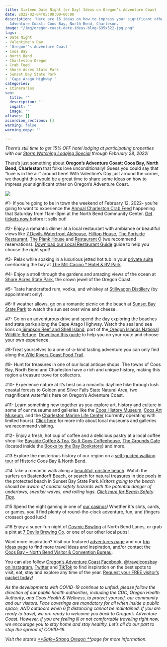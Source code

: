 ```yaml
---
title: Sixteen Date Night (or Day) Ideas on Oregon’s Adventure Coast
date: 2022-02-04T05:00:00+00:00
description: 'Here are 16 ideas on how to impress your significant other on Oregon’s
  Adventure Coast: Coos Bay, North Bend, Charleson. '
image: "/img/oregon-coast-date-ideas-blog-695x322-jpg.png"
tags:
- Date Night
- Valentine's Day
- 'Oregon''s Adventure Coast '
- Coos Bay
- North Bend
- Charleston Oregon
- Crab Feed
- Shore Acres State Park
- Sunset Bay State Park
- 'Cape Arago Highway '
categories:
- Itineraries
seo:
  title: ''
  description: ''
  imgalt: ''
  image: ''
aliases: []
accordion_sections: []
warning: false
warning_copy: ''

---
```

_There’s still time to get 15% OFF hotel lodging at participating properties with our_ [_Storm Watching Lodging Special_](https://www.oregonsadventurecoast.com/storm15/) _through February 28, 2022!_

There’s just something about **Oregon’s Adventure Coast: Coos Bay, North Bend, Charleston** that folks love unconditionally! Guess you could say that “love is in the air” around here! With Valentine’s Day just around the corner, we thought this would be a great time to share some ideas on how to impress your significant other on Oregon’s Adventure Coast.

![](/img/oregon-coast-date-ideas-blog-695x322-jpg-1.png)

\#1- If you’re going to be in town the weekend of February 12, 2022- you’re going to want to experience the [Annual Charleston Crab Feed](https://www.oregonsadventurecoast.com/blog/heading-to-the-2022-charleston-crab-feed-follow-these-tips-trip-ideas/) happening that Saturday from 11am-3pm at the North Bend Community Center. [Get tickets now ](https://www.eventbrite.com/e/37th-annual-charleston-crab-feed-tickets-228598854327)before it sells out!

\#2- Enjoy a romantic dinner at a local restaurant with ambiance or beautiful views like [7 Devils Waterfront Alehouse](https://www.7devilsbrewery.com/waterfront-alehouse.html#/), [Hilltop House](https://hilltophouserestaurant.com/), [The Portside Restaurant](http://www.portsidebythebay.com/), [The Plank House](https://www.themillcasino.com/dining/plank-house/) and [Restaurant O](http://restauranto.us/) (we recommend reservations). [Download our Local Restaurant Guide](https://www.oregonsadventurecoast.com/img/Restaurants-BOOKLET.pdf) guide to help you choose the right spot!

\#3- Relax while soaking in a luxurious jetted hot tub in your [private suite](https://www.themillcasino.com/hotel-room/tower-balcony-suite/) overlooking the bay at [The Mill Casino * Hotel & RV Park](https://www.themillcasino.com/).

\#4- Enjoy a stroll through the gardens and amazing views of the ocean at [Shore Acres State Park](https://oregonstateparks.org/index.cfm?do=parkPage.dsp_parkPage&parkId=68), the crown jewel of the Oregon Coast.

\#5- Taste handcrafted rum, vodka, and whiskey at [Stillwagon Distillery](http://stillwagondistillery.com/) (by appointment only).

\#6-If weather allows, go on a romantic picnic on the beach at [Sunset Bay State Park](https://www.oregonsadventurecoast.com/state-parks-and-national-lands/) to watch the sun set over wine and cheese.

\#7- Go on an adventurous drive and spend the day exploring the beaches and state parks along the Cape Arago Highway. Watch the seal and sea lions on[ Simpson Reef and Shell Island](https://www.shareoregon.com/things-to-do/en/listings/126105-simpson-reef-and-shell-island-oregon-islands-nwr), part of the[ Oregon Islands National Wildlife Refuge](https://www.fws.gov/refuge/oregon_islands/). [Download this guide](https://oregonsadventurecoast.com/img/cape-arago-loop-itinerary-2018.pdf) to help you on your route and choose your own experience.

\#8-Treat yourselves to a one-of-a-kind tasting adventure you can only find along the[ Wild Rivers Coast Food Trail](https://www.oregonsadventurecoast.com/blog/savor-the-flavors-along-the-wild-rivers-coast-food-trail/).

\#9- Hunt for treasures in one of our local antique shops. The towns of Coos Bay, North Bend and Charleston have a rich and unique history, making this region a treasure trove for collectors.

\#10- Experience nature at it’s best on a romantic daytime hike through lush coastal forests to [Golden and Silver Falls State Natural Area](https://www.oregonsadventurecoast.com/blog/2016-02-05-adventure-spotlight-golden-and-silver-falls/), two magnificent waterfalls here on Oregon’s Adventure Coast.

\#11- Learn something new together as you explore art, history and culture in some of our museums and galleries like the [Coos History Museum](https://www.oregonsadventurecoast.com/blog/oregon-s-adventure-coast-spotlight-coos-history-museum/), [Coos Art Museum](https://www.coosart.org/), and the [Charleston Marine Life Center](http://www.charlestonmarinelifecenter.com/) (currently operating with limited hours). [Click here](https://oregonsadventurecoast.com/art-history-culture/) for more info about local museums and galleries we recommend visiting.

\#12- Enjoy a fresh, hot cup of coffee and a delicious pastry at a local coffee shop like [Bayside Coffee & Tea](http://baysidecoffeeshop.com/), [So It Goes Coffeehouse](https://www.soitgoescoffee.com/), [The Grounds Cafe](https://www.groundsinyourcup.com/) (located inside the [Books by the Bay Bookstore](https://www.facebook.com/Books-By-The-Bay-232314893488700/)) and more.

\#13 Explore the mysterious history of our region on a [self-guided walking tour ](https://www.oregonsadventurecoast.com/blog/trip-idea-a-walking-tour-of-historic-coos-bay-north-bend/)of Historic Coos Bay & North Bend.

\#14 Take a romantic walk along a [beautiful, pristine beach](https://www.oregonsadventurecoast.com/undeveloped-beaches/). Watch the surfers on Bastendorff Beach, or search for natural treasures in tide pools in the protected beach in Sunset Bay State Park._Visitors going to the beach should be aware of coastal safety hazards with the potential danger of undertows, sneaker waves, and rolling logs._ [_Click here for Beach Safety Tips_](https://oregonsadventurecoast.com/blog/eight-ways-to-stay-safe-on-the-beaches-along-the-oregon-coast/)_._

\#15 Spend the night gaming in one of [our casinos](https://oregonsadventurecoast.netlify.app/blog/try-your-luck-on-oregon-s-adventure-coast/)! Whether it's slots, cards, or games, you'll find plenty of round-the-clock adventure, fun, and (fingers crossed) good luck!

\#16 Enjoy a super-fun night of [Cosmic Bowling](https://northbendlanes.com/cosmic-bowling/) at North Bend Lanes, or grab a pint at [7 Devils Brewing Co](https://www.7devilsbrewery.com). or one of our other local pubs!

Want more inspiration? Visit our featured [adventures page](https://www.oregonsadventurecoast.com/adventures) and our [trip ideas page](https://www.oregonsadventurecoast.com/tripideas) to find more travel ideas and inspiration, and/or contact the [Coos Bay – North Bend Visitor & Convention Bureau](https://www.oregonsadventurecoast.com/contact/).

You can also follow [Oregon’s Adventure Coast Facebook](https://www.facebook.com/OregonsAdventureCoast/), [@travelcoosbay on Instagram](https://www.instagram.com/travelcoosbay/), [Twitter](https://twitter.com/travelcoosbay?lang=en) and [TikTok](https://www.tiktok.com/@oregonsadventurecoast?lang=en) to find inspiration on the best spots to visit, eat, stay and explore any time of the year. [Request your FREE visitor’s packet today](https://www.oregonsadventurecoast.com/contact/#contactform)!

_As the developments with COVID-19 continue to unfold, please follow the direction of our public health authorities, including the CDC, Oregon Health Authority, and Coos Health & Wellness, to protect yourself, our community and our visitors. Face coverings are mandatory for all when inside a public space, AND outdoors when 6 ft distancing cannot be maintained. If you are ready to travel, we are ready to welcome you back to Oregon’s Adventure Coast. However, if you are feeling ill or not comfortable traveling right now, we encourage you to stay home and stay healthy. Let’s all do our part to stop the spread of COVID-19._

_Visit the state’s_ [_**Safe+Strong Oregon **_](https://www.safestrongoregon.org/)_page for more information._